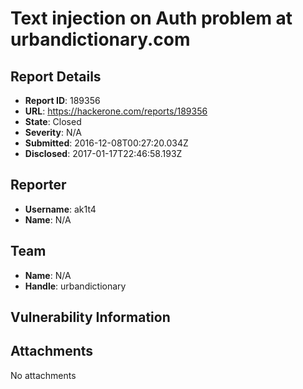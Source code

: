 # Text injection on Auth problem at urbandictionary.com

## Report Details
- **Report ID**: 189356
- **URL**: https://hackerone.com/reports/189356
- **State**: Closed
- **Severity**: N/A
- **Submitted**: 2016-12-08T00:27:20.034Z
- **Disclosed**: 2017-01-17T22:46:58.193Z

## Reporter
- **Username**: ak1t4
- **Name**: N/A

## Team
- **Name**: N/A
- **Handle**: urbandictionary

## Vulnerability Information


## Attachments
No attachments
